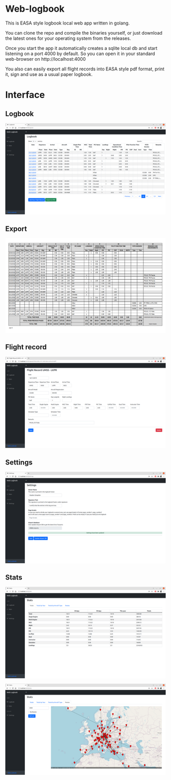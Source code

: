 # Web-logbook

This is EASA style logbook local web app written in golang.

You can clone the repo and compile the binaries yourself, or just download the latest ones for your operating system from the releases.

Once you start the app it automatically creates a sqlite local db and start listening on a port 4000 by default. So you can open it in your standard web-browser on http://localhost:4000

You also can easily export all flight records into EASA style pdf format, print it, sign and use as a usual paper logbook.

# Interface

## Logbook

![Main logbook page](https://github.com/vsimakhin/web-logbook-assets/raw/main/logbook-main.png)

## Export

![Export to PDF](https://github.com/vsimakhin/web-logbook-assets/raw/main/logbook-export.png)

## Flight record

![Flight record](https://github.com/vsimakhin/web-logbook-assets/raw/main/flight-record-example.png)

## Settings

![Settings](https://github.com/vsimakhin/web-logbook-assets/raw/main/settings.png)

## Stats

![Flight stats](https://github.com/vsimakhin/web-logbook-assets/raw/main/stats.png)


![Map](https://github.com/vsimakhin/web-logbook-assets/raw/main/stats-map.png)

